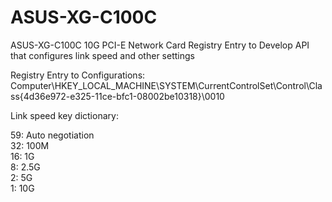 # ASUS-XG-C100C
ASUS-XG-C100C 10G PCI-E Network Card Registry Entry to Develop API that configures link speed and other settings

Registry Entry to Configurations: Computer\HKEY_LOCAL_MACHINE\SYSTEM\CurrentControlSet\Control\Class{4d36e972-e325-11ce-bfc1-08002be10318}\0010

Link speed key dictionary: 

59: Auto negotiation</br>
32: 100M</br>
16: 1G</br>
8: 2.5G</br>
2: 5G</br>
1: 10G</br>

